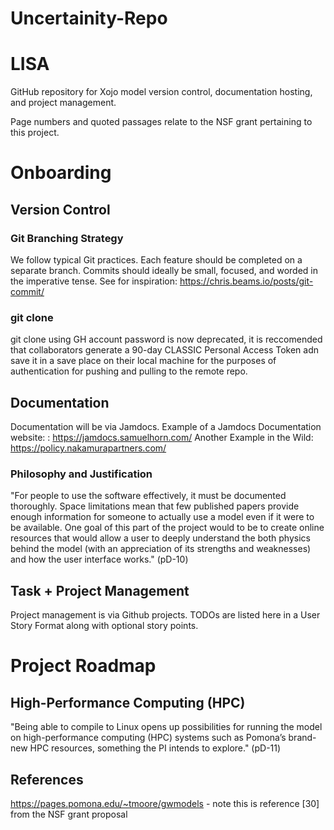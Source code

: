 # Uncertainity-Repo
# LISA
GitHub repository for Xojo model version control, documentation hosting, and project management.

Page numbers and quoted passages relate to the NSF grant pertaining to this project.

# Onboarding

## Version Control
### Git Branching Strategy
We follow typical Git practices. Each feature should be completed on a separate branch. Commits should ideally be small, focused, and worded in the imperative tense. See for inspiration: https://chris.beams.io/posts/git-commit/

### git clone
git clone using GH account password is now deprecated, it is reccomended that collaborators generate a 90-day CLASSIC Personal Access Token adn save it in a save place on their local machine for the purposes of authentication for pushing and pulling to the remote repo.

## Documentation
Documentation will be via Jamdocs. 
Example of a Jamdocs Documentation website: : https://jamdocs.samuelhorn.com/
Another Example in the Wild: https://policy.nakamurapartners.com/

### Philosophy and Justification
"For people to use the software effectively, it must be documented thoroughly. Space limitations
mean that few published papers provide enough information for someone to actually use a model
even if it were to be available. One goal of this part of the project would to be to create online
resources that would allow a user to deeply understand the both physics behind the model (with
an appreciation of its strengths and weaknesses) and how the user interface works." (pD-10)

## Task + Project Management
Project management is via Github projects. TODOs are listed here in a User Story Format along with optional story points.

# Project Roadmap
## High-Performance Computing (HPC) 
"Being able to compile to Linux opens up possibilities for running the model on high-performance
computing (HPC) systems such as Pomona’s brand-new HPC resources, something the PI intends
to explore." (pD-11)

## References
https://pages.pomona.edu/~tmoore/gwmodels - note this is reference [30] from the NSF grant proposal

